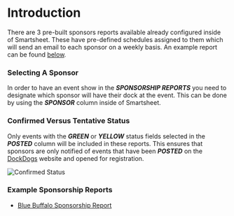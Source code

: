 # Introduction

There are 3 pre-built sponsors reports available already configured inside of Smartsheet. These have pre-defined schedules assigned to them which will send an email to each sponsor on a weekly basis. An example report can be found [below](pre-built-sponsors-report.md#example-sponsorship-reports). 

### Selecting A Sponsor

In order to have an event show in the **_SPONSORSHIP REPORTS_** you need to designate which sponsor will have their dock at the event. This can be done by using the **_SPONSOR_** column inside of Smartsheet. 

### Confirmed Versus Tentative Status

Only events with the **_GREEN_** or **_YELLOW_** status fields selected in the **_POSTED_** column will be included in these reports. This ensures that sponsors are only notified of events that have been **_POSTED_** on the [DockDogs](http://dockdogs.com) website and opened for registration.

![Confirmed Status](https://bitbucket.org/dockdogs/dockdogs-scheduling/downloads/screenshot10-22-1516.32.png)



### Example Sponsorship Reports
* [Blue Buffalo Sponsorship Report](https://app.smartsheet.com/b/publish?EQBCT=a54fa535cfcd49fea08dd7ba2ebd10b9)